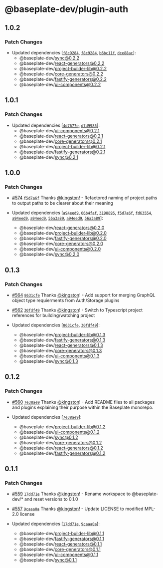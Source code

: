 # @baseplate-dev/plugin-auth

## 1.0.2

### Patch Changes

- Updated dependencies [[`f8c9284`](https://github.com/halfdomelabs/baseplate/commit/f8c9284752c12c6aab70481bf98e6fa402e61075), [`f8c9284`](https://github.com/halfdomelabs/baseplate/commit/f8c9284752c12c6aab70481bf98e6fa402e61075), [`b6bc11f`](https://github.com/halfdomelabs/baseplate/commit/b6bc11fdf199c8de40832eb88ea6f6cfc83aa5d7), [`dce88ac`](https://github.com/halfdomelabs/baseplate/commit/dce88ac8d1f951f7336c12c5e004107de3a23e97)]:
  - @baseplate-dev/sync@0.2.2
  - @baseplate-dev/react-generators@0.2.2
  - @baseplate-dev/project-builder-lib@0.2.2
  - @baseplate-dev/core-generators@0.2.2
  - @baseplate-dev/fastify-generators@0.2.2
  - @baseplate-dev/ui-components@0.2.2

## 1.0.1

### Patch Changes

- Updated dependencies [[`4d7677e`](https://github.com/halfdomelabs/baseplate/commit/4d7677e8ef2da8ed045ee7fe409519f0f124b34c), [`d7d9985`](https://github.com/halfdomelabs/baseplate/commit/d7d998540ca5886259f93b5020c4d8939c5cdf5f)]:
  - @baseplate-dev/ui-components@0.2.1
  - @baseplate-dev/react-generators@0.2.1
  - @baseplate-dev/core-generators@0.2.1
  - @baseplate-dev/project-builder-lib@0.2.1
  - @baseplate-dev/fastify-generators@0.2.1
  - @baseplate-dev/sync@0.2.1

## 1.0.0

### Patch Changes

- [#574](https://github.com/halfdomelabs/baseplate/pull/574) [`f5d7a6f`](https://github.com/halfdomelabs/baseplate/commit/f5d7a6f781b1799bb8ad197973e5cec04f869264) Thanks [@kingston](https://github.com/kingston)! - Refactored naming of project paths to output paths to be clearer about their meaning

- Updated dependencies [[`a94eed9`](https://github.com/halfdomelabs/baseplate/commit/a94eed9c12236c5fb772d998b9c34ca876c10c13), [`06b4faf`](https://github.com/halfdomelabs/baseplate/commit/06b4fafaf3d2ed848d959a9911b9bfa26702d4a3), [`3198895`](https://github.com/halfdomelabs/baseplate/commit/3198895bc45f6ff031e3d1e2c8554ddc3a30261d), [`f5d7a6f`](https://github.com/halfdomelabs/baseplate/commit/f5d7a6f781b1799bb8ad197973e5cec04f869264), [`fd63554`](https://github.com/halfdomelabs/baseplate/commit/fd635544eb6df0385501f61f3e51bce554633458), [`a94eed9`](https://github.com/halfdomelabs/baseplate/commit/a94eed9c12236c5fb772d998b9c34ca876c10c13), [`a94eed9`](https://github.com/halfdomelabs/baseplate/commit/a94eed9c12236c5fb772d998b9c34ca876c10c13), [`56a3a89`](https://github.com/halfdomelabs/baseplate/commit/56a3a8944b9a557cca0484d78851fca10122e5f9), [`a94eed9`](https://github.com/halfdomelabs/baseplate/commit/a94eed9c12236c5fb772d998b9c34ca876c10c13), [`56a3a89`](https://github.com/halfdomelabs/baseplate/commit/56a3a8944b9a557cca0484d78851fca10122e5f9)]:
  - @baseplate-dev/react-generators@0.2.0
  - @baseplate-dev/project-builder-lib@0.2.0
  - @baseplate-dev/fastify-generators@0.2.0
  - @baseplate-dev/core-generators@0.2.0
  - @baseplate-dev/ui-components@0.2.0
  - @baseplate-dev/sync@0.2.0

## 0.1.3

### Patch Changes

- [#564](https://github.com/halfdomelabs/baseplate/pull/564) [`8631cfe`](https://github.com/halfdomelabs/baseplate/commit/8631cfec32f1e5286d6d1ab0eb0e858461672545) Thanks [@kingston](https://github.com/kingston)! - Add support for merging GraphQL object type requierments from Auth/Storage plugins

- [#562](https://github.com/halfdomelabs/baseplate/pull/562) [`30fdf49`](https://github.com/halfdomelabs/baseplate/commit/30fdf4988de244c30d13c93b7761587d4c1413ad) Thanks [@kingston](https://github.com/kingston)! - Switch to Typescript project references for building/watching project

- Updated dependencies [[`8631cfe`](https://github.com/halfdomelabs/baseplate/commit/8631cfec32f1e5286d6d1ab0eb0e858461672545), [`30fdf49`](https://github.com/halfdomelabs/baseplate/commit/30fdf4988de244c30d13c93b7761587d4c1413ad)]:
  - @baseplate-dev/project-builder-lib@0.1.3
  - @baseplate-dev/fastify-generators@0.1.3
  - @baseplate-dev/react-generators@0.1.3
  - @baseplate-dev/core-generators@0.1.3
  - @baseplate-dev/ui-components@0.1.3
  - @baseplate-dev/sync@0.1.3

## 0.1.2

### Patch Changes

- [#560](https://github.com/halfdomelabs/baseplate/pull/560) [`7e38ae9`](https://github.com/halfdomelabs/baseplate/commit/7e38ae9102c7c8ea958d2dab94e76be848d1c1a8) Thanks [@kingston](https://github.com/kingston)! - Add README files to all packages and plugins explaining their purpose within the Baseplate monorepo.

- Updated dependencies [[`7e38ae9`](https://github.com/halfdomelabs/baseplate/commit/7e38ae9102c7c8ea958d2dab94e76be848d1c1a8)]:
  - @baseplate-dev/project-builder-lib@0.1.2
  - @baseplate-dev/ui-components@0.1.2
  - @baseplate-dev/sync@0.1.2
  - @baseplate-dev/core-generators@0.1.2
  - @baseplate-dev/react-generators@0.1.2
  - @baseplate-dev/fastify-generators@0.1.2

## 0.1.1

### Patch Changes

- [#559](https://github.com/halfdomelabs/baseplate/pull/559) [`17dd71e`](https://github.com/halfdomelabs/baseplate/commit/17dd71e3b9f83e3359eb007f8eab1c4792bdbb8b) Thanks [@kingston](https://github.com/kingston)! - Rename workspace to @baseplate-dev/\* and reset versions to 0.1.0

- [#557](https://github.com/halfdomelabs/baseplate/pull/557) [`9caaa0a`](https://github.com/halfdomelabs/baseplate/commit/9caaa0aed05677a75fed79601dcfd24ec85ab5ad) Thanks [@kingston](https://github.com/kingston)! - Update LICENSE to modified MPL-2.0 license

- Updated dependencies [[`17dd71e`](https://github.com/halfdomelabs/baseplate/commit/17dd71e3b9f83e3359eb007f8eab1c4792bdbb8b), [`9caaa0a`](https://github.com/halfdomelabs/baseplate/commit/9caaa0aed05677a75fed79601dcfd24ec85ab5ad)]:
  - @baseplate-dev/project-builder-lib@0.1.1
  - @baseplate-dev/fastify-generators@0.1.1
  - @baseplate-dev/react-generators@0.1.1
  - @baseplate-dev/core-generators@0.1.1
  - @baseplate-dev/ui-components@0.1.1
  - @baseplate-dev/sync@0.1.1
